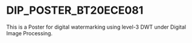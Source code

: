 # DIP_POSTER_BT20ECE081
 This is a Poster for digital watermarking using level-3 DWT under Digital Image Processing.
